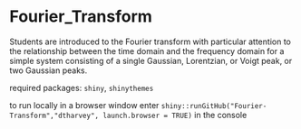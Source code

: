 # Fourier_Transform
 
Students are introduced to the Fourier transform with particular attention to the relationship between the time domain and the frequency domain for a simple system consisting of a single Gaussian, Lorentzian, or Voigt peak, or two Gaussian peaks.

required packages: `shiny`, `shinythemes`

to run locally in a browser window enter `shiny::runGitHub("Fourier-Transform","dtharvey", launch.browser = TRUE)` in the console
